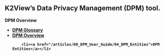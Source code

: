 

## K2View’s Data Privacy Management (DPM) tool. 


<strong>DPM Overview<strong>
        
<ul>
        <li><a href="/articles/00_DPM_User_Guide/02_DPM_Glossary.md">DPM Glossary</a></li>
        <li><a href="/articles/00_DPM_User_Guide/03_DPM_Overview">DPM Overview</a></li>
        
        <li><a href="/articles/00_DPM_User_Guide/04_DPM_Entities">DPM Entities</a></li>
        
</ul>


